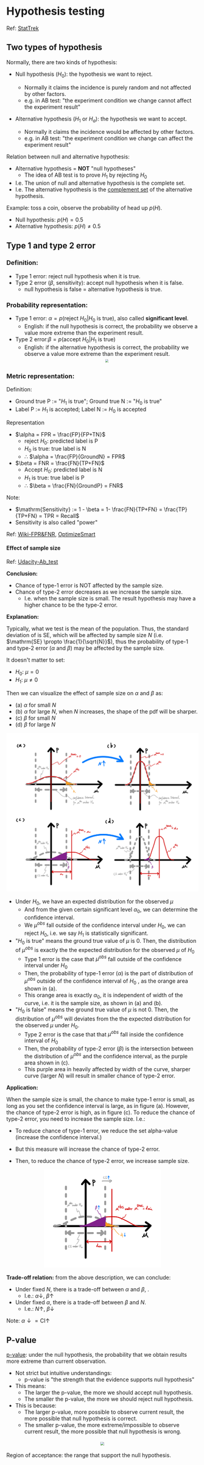 # Hypothesis testing

Ref: [StatTrek](https://stattrek.com/hypothesis-test/hypothesis-testing.aspx)

## Two types of hypothesis

Normally, there are two kinds of hypothesis:

- Null hypothesis ($H_0$): the hypothesis we want to reject.
  - Normally it claims the incidence is purely random and not affected by other factors.
  - e.g. in AB test: "the experiment condition we change cannot affect the experiment result"

- Alternative hypothesis ($H_1$ or $H_a$): the hypothesis we want to accept.
  - Normally it claims the incidence would be affected by other factors.
  - e.g. in AB test: "the experiment condition we change can affect the experiment result"


Relation between null and alternative hypothesis:

- Alternative hypothesis = **NOT** "null hypotheses" 
  - The idea of AB test is to prove $H_1$ by rejecting $H_0$
- I.e. The union of null and alternative hypothesis is the complete set. 
- I.e. The alternative hypothesis is the [complement set](https://en.wikipedia.org/wiki/Complement_(set_theory)) of the alternative hypothesis.

Example: toss a coin, observe the probability of head up $p(H)$.

- Null hypothesis: $p(H) = 0.5$
- Alternative hypothesis: $p(H) \neq 0.5$

## Type 1 and type 2 error

### Definition:

  - Type 1 error: reject null hypothesis when it is true.
  - Type 2 error ($\beta$, sensitivity): accept null hypothesis when it is false.
    - null hypothesis is false = alternative hypothesis is true. 

### Probability representation:

  - Type 1 error: $\alpha = p(\text{reject } H_0| H_0 \text{ is true})$, also called **significant level**.
    - English: if the null hypothesis is correct, the probability we observe a value more extreme than the experiment result.
  - Type 2 error:$\beta = p(\text{accept } H_0| H_1 \text{ is true})$
    - English: if the alternative hypothesis is correct, the probability we observe a value more extreme than the experiment result.
    <div  align="center"><img src=https://dp8v87cz8a7qa.cloudfront.net/45396/5bd20d03240611540492547.png style = "zoom:50%"></div>

### Metric representation:

Definition:

- Ground true P := "$H_1$ is true"; Ground true N := "$H_0$ is true"
- Label P := $H_1$ is accepted; Label N := $H_0$ is accepted

Representation

- $\alpha = FPR = \frac{FP}{FP+TN}$ 
  - reject $H_0$: predicted label is P
  - $H_0$ is true: true label is N 
  - $\therefore$ $\alpha = \frac{FP}{GroundN} = FPR$
- $\beta = FNR = \frac{FN}{TP+FN}$
  - Accept $H_0$: predicted label is N
  - $H_1$ is true: true label is P
  - $\therefore$ $\beta = \frac{FN}{GroundP} = FNR$
  
Note:

- $\mathrm{Sensitivity} := 1 - \beta = 1- \frac{FN}{TP+FN} = \frac{TP}{TP+FN} = TPR = Recall$
- Sensitivity is also called "power"


Ref: [Wiki-FPR&FNR](https://en.wikipedia.org/wiki/False_positives_and_false_negatives#False_positive_and_false_negative_rates), [OptimizeSmart](https://www.optimizesmart.com/understanding-ab-testing-statistics-to-get-real-lift-in-conversions/)

#### Effect of sample size

Ref: [Udacity-Ab_test](https://classroom.udacity.com/courses/ud257/lessons/4018018619/concepts/40043987050923)

**Conclusion:**

- Chance of type-1 error is NOT affected by the sample size.
- Chance of type-2 error decreases as we increase the sample size.
  - I.e. when the sample size is small. The result hypothesis may have a higher chance to be the type-2 error.

**Explanation:**

Typically, what we test is the mean of the population. Thus, the standard deviation of is SE, which will be affected by sample size $N$ (i.e. $\mathrm{SE} \propto \frac{1}{\sqrt{N}}$), thus the probability of type-1 and type-2 error ($\alpha$ and $\beta$) may be affected by the sample size.

It doesn't matter to set:
- $H_0$: $\mu = 0$
- $H_1$: $\mu \neq 0$

Then we can visualize the effect of sample size on $\alpha$ and $\beta$ as:
- (a) $\alpha$ for small $N$
- (b) $\alpha$ for large $N$, when $N$ increases, the shape of the pdf will be sharper.
- (c) $\beta$ for small $N$
- (d) $\beta$ for large $N$

<div  align="center"><img src=./hypothesis_testing_asset/type_1_and_type_2_error_vs_sample_size.jpeg style = "zoom:50%"></div>

- Under $H_0$, we have an expected distribution for the observed $\mu$
  - And from the given certain significant level $\alpha_0$, we can determine the confidence interval.
  - We $\mu^{obs}$ fall outside of the confidence interval under $H_0$, we can reject $H_0$, i.e. we say $H_1$ is statistically significant.
- "$H_0$ is true" means the ground true value of $\mu$ is 0. Then, the distribution of $\mu^{obs}$ is exactly the the expected distribution for the observed $\mu$ of $H_0$
  - Type 1 error is the case that $\mu^{obs}$ fall outside of the confidence interval under $H_0$
  - Then, the probability of type-1 error ($\alpha$) is the part of distribution of $\mu^{obs}$ outside of the confidence interval of $H_0$ , as the orange area shown in (a).
  - This orange area is exactly $\alpha_0$, it is independent of width of the curve, i.e. it is the sample size, as shown in (a) and (b).
- "$H_0$ is false" means the ground true value of $\mu$ is not 0. Then, the distribution of $\mu^{obs}$ will deviates from the the expected distribution for the observed $\mu$ under $H_0$.
  - Type 2 error is the case that that $\mu^{obs}$ fall inside the confidence interval of $H_0$
  - Then, the probability of type-2 error ($\beta$) is the intersection between the distribution of $\mu^{obs}$ and the confidence interval, as the purple area shown in (c).
  - This purple area in heavily affected by width of the curve, sharper curve (larger $N$) will result in smaller chance of type-2 error. 

<!-- null hypothesis expect the observed value to be zero -->

**Application:**

When the sample size is small, the chance to make type-1 error is small, as long as you set the confidence interval is large, as in figure (a). However, the chance of type-2 error is high, as in figure (c). To reduce the chance of type-2 error, you need to increase the sample size. I.e.:

- To reduce chance of type-1 error, we reduce the set alpha-value (increase the confidence interval.)
- But this measure will increase the chance of type-2 error.
  
- Then, to reduce the chance of type-2 error, we increase sample size.
  

<div  align="center"><img src=./hypothesis_testing_asset/type_1_vs_type_2_error.jpeg style = "zoom:30%"></div>

**Trade-off relation:** from the above description, we can conclude:

- Under fixed $N$, there is a trade-off between $\alpha$ and $\beta$, .
  - I.e.: $\alpha \downarrow$, $\beta \uparrow$
- Under fixed $\alpha$, there is a trade-off between $\beta$ and $N$.
  - I.e.: $N \uparrow$, $\beta \downarrow$

Note: $\alpha \downarrow = \mathrm{CI} \uparrow$

## P-value

[p-value](https://en.wikipedia.org/wiki/P-value): under the null hypothesis, the probability that we obtain results more extreme than current observation.

- Not strict but intuitive understandings:
  - p-value is  "the strength that the evidence supports null hypothesis"
- This means:
  - The larger the p-value, the more we should accept null hypothesis.
  - The smaller the p-value, the more we should reject null hypothesis.
- This is because:
  - The larger p-value, more possible to observe current result, the more possible that null hypothesis is correct.
  - The smaller p-value, the more extreme/impossible to observe current result, the more possible that null hypothesis is wrong.

<div  align="center"><img src=https://scientistseessquirrel.files.wordpress.com/2015/02/p-value_in_statistical_significance_testing-svg.png?w=640 style = "zoom:60%"></div>


Region of acceptance: the range that support the null hypothesis.